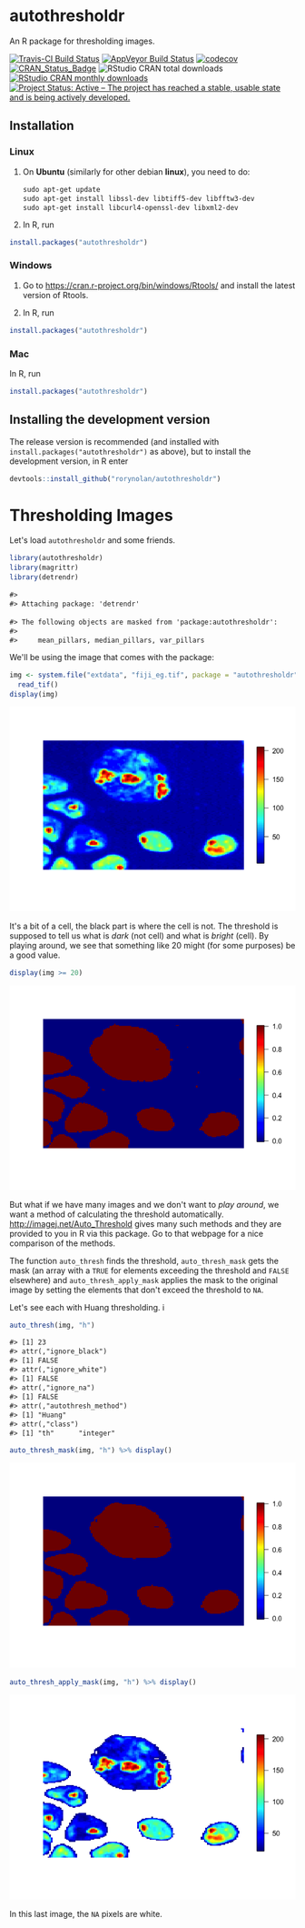 autothresholdr
================

An R package for thresholding images.

[![Travis-CI Build Status](https://travis-ci.org/rorynolan/autothresholdr.svg?branch=master)](https://travis-ci.org/rorynolan/autothresholdr) [![AppVeyor Build Status](https://ci.appveyor.com/api/projects/status/github/rorynolan/autothresholdr?branch=master&svg=true)](https://ci.appveyor.com/project/rorynolan/autothresholdr) [![codecov](https://codecov.io/gh/rorynolan/autothresholdr/branch/master/graph/badge.svg)](https://codecov.io/gh/rorynolan/autothresholdr) [![CRAN\_Status\_Badge](http://www.r-pkg.org/badges/version/autothresholdr)](https://cran.r-project.org/package=autothresholdr) ![RStudio CRAN total downloads](http://cranlogs.r-pkg.org/badges/grand-total/autothresholdr) [![RStudio CRAN monthly downloads](http://cranlogs.r-pkg.org/badges/autothresholdr)](http://cran.rstudio.com/web/packages/autothresholdr/index.html) [![Project Status: Active – The project has reached a stable, usable state and is being actively developed.](http://www.repostatus.org/badges/latest/active.svg)](http://www.repostatus.org/#active)

Installation
------------

### Linux

1.  On **Ubuntu** (similarly for other debian **linux**), you need to do:

        sudo apt-get update
        sudo apt-get install libssl-dev libtiff5-dev libfftw3-dev 
        sudo apt-get install libcurl4-openssl-dev libxml2-dev 

2.  In R, run

``` r
install.packages("autothresholdr")
```

### Windows

1.  Go to <https://cran.r-project.org/bin/windows/Rtools/> and install the latest version of Rtools.

2.  In R, run

``` r
install.packages("autothresholdr")
```

### Mac

In R, run

``` r
install.packages("autothresholdr")
```

Installing the development version
----------------------------------

The release version is recommended (and installed with `install.packages("autothresholdr")` as above), but to install the development version, in R enter

``` r
devtools::install_github("rorynolan/autothresholdr")
```

Thresholding Images
===================

Let's load `autothresholdr` and some friends.

``` r
library(autothresholdr)
library(magrittr)
library(detrendr)
```

    #> 
    #> Attaching package: 'detrendr'

    #> The following objects are masked from 'package:autothresholdr':
    #> 
    #>     mean_pillars, median_pillars, var_pillars

We'll be using the image that comes with the package:

``` r
img <- system.file("extdata", "fiji_eg.tif", package = "autothresholdr") %>%
  read_tif()
display(img)
```

![](README_files/figure-markdown_github/the%20image-1.png)

It's a bit of a cell, the black part is where the cell is not. The threshold is supposed to tell us what is *dark* (not cell) and what is *bright* (cell). By playing around, we see that something like 20 might (for some purposes) be a good value.

``` r
display(img >= 20)
```

![](README_files/figure-markdown_github/guess%20twenty-1.png)

But what if we have many images and we don't want to *play around*, we want a method of calculating the threshold automatically. <http://imagej.net/Auto_Threshold> gives many such methods and they are provided to you in R via this package. Go to that webpage for a nice comparison of the methods.

The function `auto_thresh` finds the threshold, `auto_thresh_mask` gets the mask (an array with a `TRUE` for elements exceeding the threshold and `FALSE` elsewhere) and `auto_thresh_apply_mask` applies the mask to the original image by setting the elements that don't exceed the threshold to `NA`.

Let's see each with Huang thresholding. i

``` r
auto_thresh(img, "h")
```

    #> [1] 23
    #> attr(,"ignore_black")
    #> [1] FALSE
    #> attr(,"ignore_white")
    #> [1] FALSE
    #> attr(,"ignore_na")
    #> [1] FALSE
    #> attr(,"autothresh_method")
    #> [1] "Huang"
    #> attr(,"class")
    #> [1] "th"      "integer"

``` r
auto_thresh_mask(img, "h") %>% display()
```

![](README_files/figure-markdown_github/thresh%20mask%20apply-1.png)

``` r
auto_thresh_apply_mask(img, "h") %>% display()
```

![](README_files/figure-markdown_github/thresh%20mask%20apply-2.png)

In this last image, the `NA` pixels are white.
